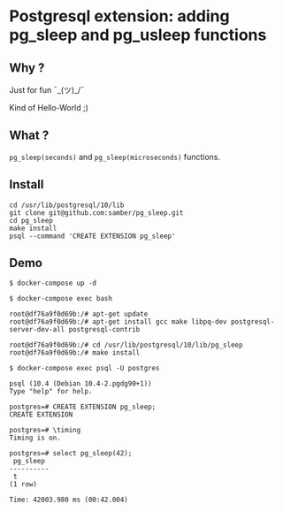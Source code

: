 
# Postgresql extension: adding pg_sleep and pg_usleep functions

## Why ?

Just for fun ¯\_(ツ)_/¯

Kind of Hello-World ;)

## What ?

`pg_sleep(seconds)` and `pg_sleep(microseconds)` functions.

## Install

```
cd /usr/lib/postgresql/10/lib
git clone git@github.com:samber/pg_sleep.git
cd pg_sleep
make install
psql --command 'CREATE EXTENSION pg_sleep'
```

## Demo

```
$ docker-compose up -d
````

```
$ docker-compose exec bash

root@df76a9f0d69b:/# apt-get update
root@df76a9f0d69b:/# apt-get install gcc make libpq-dev postgresql-server-dev-all postgresql-contrib

root@df76a9f0d69b:/# cd /usr/lib/postgresql/10/lib/pg_sleep
root@df76a9f0d69b:/# make install
```

```
$ docker-compose exec psql -U postgres

psql (10.4 (Debian 10.4-2.pgdg90+1))
Type "help" for help.

postgres=# CREATE EXTENSION pg_sleep;
CREATE EXTENSION

postgres=# \timing
Timing is on.

postgres=# select pg_sleep(42);
 pg_sleep
----------
 t
(1 row)

Time: 42003.980 ms (00:42.004)
```
